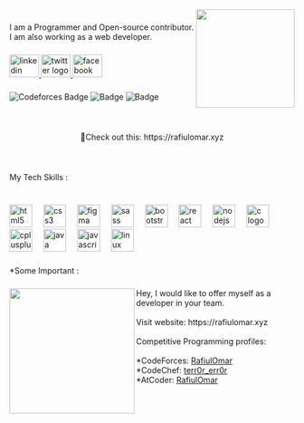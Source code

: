 <img align="right" height="174" src="https://media.giphy.com/media/UT7dXyL7qTtjG/giphy.gif"  />

###

<p align="left">I am a Programmer and Open-source contributor. I am also working as a web developer.</p>

###

<div align="left">
  <a href="https://www.linkedin.com/in/rafiulomar/" target="_blank">
    <img src="https://raw.githubusercontent.com/maurodesouza/profile-readme-generator/master/src/assets/icons/social/linkedin/default.svg" width="52" height="40" alt="linkedin logo"  />
  </a>
  <a href="https://twitter.com/RafiulOmar23" target="_blank">
    <img src="https://raw.githubusercontent.com/maurodesouza/profile-readme-generator/master/src/assets/icons/social/twitter/default.svg" width="52" height="40" alt="twitter logo"  />
  </a>
  <a href="https://www.facebook.com/rafiulomarrafi/" target="_blank">
    <img src="https://raw.githubusercontent.com/maurodesouza/profile-readme-generator/master/src/assets/icons/social/facebook/default.svg" width="52" height="40" alt="facebook logo"  />
  </a>
</div>

###

![Codeforces Badge](https://codeforces-readme-stats.vercel.app/api/badge?username=RafiulOmar)
![Badge](https://cp-logo.vercel.app/codechef/terr0r_err0r?logo=true)
![Badge](https://cp-logo.vercel.app/atcoder/RafiulOmar?logo=true)

###


<br clear="both">

<p align="center">🔗Check out this: https://rafiulomar.xyz</p>

###

<br clear="both">

<p align="left">My Tech Skills :</p>

###

<br clear="both">

<div align="left">
  <img src="https://cdn.jsdelivr.net/gh/devicons/devicon/icons/html5/html5-original.svg" height="40" alt="html5 logo"  />
  <img width="12" />
  <img src="https://cdn.jsdelivr.net/gh/devicons/devicon/icons/css3/css3-original.svg" height="40" alt="css3 logo"  />
  <img width="12" />
  <img src="https://cdn.jsdelivr.net/gh/devicons/devicon/icons/figma/figma-original.svg" height="40" alt="figma logo"  />
  <img width="12" />
  <img src="https://cdn.jsdelivr.net/gh/devicons/devicon/icons/sass/sass-original.svg" height="40" alt="sass logo"  />
  <img width="12" />
  <img src="https://cdn.jsdelivr.net/gh/devicons/devicon/icons/bootstrap/bootstrap-original.svg" height="40" alt="bootstrap logo"  />
  <img width="12" />
  <img src="https://cdn.jsdelivr.net/gh/devicons/devicon/icons/react/react-original.svg" height="40" alt="react logo"  />
  <img width="12" />
  <img src="https://cdn.jsdelivr.net/gh/devicons/devicon/icons/nodejs/nodejs-original.svg" height="40" alt="nodejs logo"  />
  <img width="12" />
  <img src="https://cdn.jsdelivr.net/gh/devicons/devicon/icons/c/c-original.svg" height="40" alt="c logo"  />
  <img width="12" />
  <img src="https://cdn.jsdelivr.net/gh/devicons/devicon/icons/cplusplus/cplusplus-original.svg" height="40" alt="cplusplus logo"  />
  <img width="12" />
  <img src="https://cdn.jsdelivr.net/gh/devicons/devicon/icons/java/java-original.svg" height="40" alt="java logo"  />
  <img width="12" />
  <img src="https://cdn.jsdelivr.net/gh/devicons/devicon/icons/javascript/javascript-original.svg" height="40" alt="javascript logo"  />
  <img width="12" />
  <img src="https://cdn.jsdelivr.net/gh/devicons/devicon/icons/linux/linux-original.svg" height="40" alt="linux logo"  />
</div>

###


###

<p align="left">*Some Important :</p>

###

<img align="left" height="221" src="https://media.giphy.com/media/JmJMzlXOiI0dq/giphy.gif"  />

###

<p align="left">Hey, I would like to offer myself as a developer in your team.<br><br>Visit website: https://rafiulomar.xyz<br><br>Competitive Programming profiles:<br><br>*CodeForces: <a href="https://codeforces.com/profile/RafiulOmar">RafiulOmar</a><br>*CodeChef: <a href="https://www.codechef.com/users/terr0r_err0r">terr0r_err0r</a><br>*AtCoder: <a href="https://atcoder.jp/users/RafiulOmar">RafiulOmar</a></p>

###

